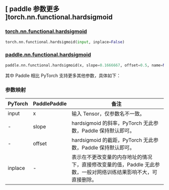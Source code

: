 ## [ paddle 参数更多 ]torch.nn.functional.hardsigmoid

### [torch.nn.functional.hardsigmoid](https://pytorch.org/docs/stable/generated/torch.nn.functional.hardsigmoid.html)

```python
torch.nn.functional.hardsigmoid(input, inplace=False)
```

### [paddle.nn.functional.hardsigmoid](https://www.paddlepaddle.org.cn/documentation/docs/zh/api/paddle/nn/functional/hardsigmoid_cn.html#hardsigmoid)

```python
paddle.nn.functional.hardsigmoid(x, slope=0.1666667, offset=0.5, name=None)
```

其中 Paddle 相比 PyTorch 支持更多其他参数，具体如下：

### 参数映射

| PyTorch | PaddlePaddle | 备注 |
| ------- | ------------ | -- |
| input   | x            | 输入 Tensor，仅参数名不一致。 |
| -       | slope        | hardsigmoid 的斜率，PyTorch 无此参数，Paddle 保持默认即可。|
| -       | offset       | hardsigmoid 的截距，PyTorch 无此参数，Paddle 保持默认即可。|
| inplace | -            | 表示在不更改变量的内存地址的情况下，直接修改变量的值，Paddle 无此参数，一般对网络训练结果影响不大，可直接删除。 |
